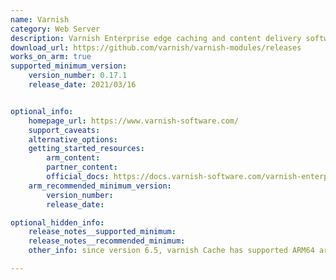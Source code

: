 ```yaml
---
name: Varnish
category: Web Server
description: Varnish Enterprise edge caching and content delivery software enables fast, reliable digital experiences for users and systems.
download_url: https://github.com/varnish/varnish-modules/releases
works_on_arm: true
supported_minimum_version:
    version_number: 0.17.1
    release_date: 2021/03/16


optional_info:
    homepage_url: https://www.varnish-software.com/
    support_caveats:
    alternative_options:
    getting_started_resources:
        arm_content:
        partner_content:
        official_docs: https://docs.varnish-software.com/varnish-enterprise/
    arm_recommended_minimum_version:
        version_number:
        release_date:

optional_hidden_info:
    release_notes__supported_minimum:
    release_notes__recommended_minimum:
    other_info: since version 6.5, varnish Cache has supported ARM64 architecture, with release available in  Debian(https://packagecloud.io/varnishcache/varnish65)

---
```

